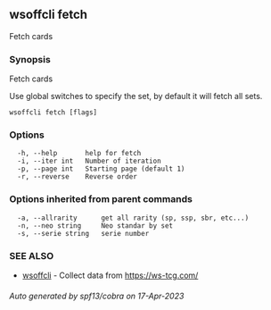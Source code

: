 ## wsoffcli fetch

Fetch cards

### Synopsis

Fetch cards

Use global switches to specify the set, by default it will fetch all sets.

```
wsoffcli fetch [flags]
```

### Options

```
  -h, --help       help for fetch
  -i, --iter int   Number of iteration
  -p, --page int   Starting page (default 1)
  -r, --reverse    Reverse order
```

### Options inherited from parent commands

```
  -a, --allrarity      get all rarity (sp, ssp, sbr, etc...)
  -n, --neo string     Neo standar by set
  -s, --serie string   serie number
```

### SEE ALSO

* [wsoffcli](../README.md)	 - Collect data from https://ws-tcg.com/

###### Auto generated by spf13/cobra on 17-Apr-2023
